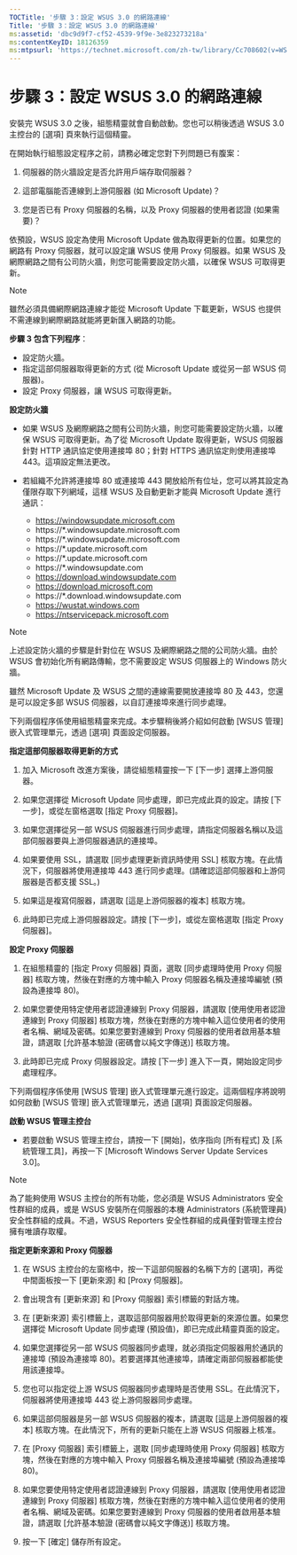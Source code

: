 ```yaml
---
TOCTitle: '步驟 3：設定 WSUS 3.0 的網路連線'
Title: '步驟 3：設定 WSUS 3.0 的網路連線'
ms:assetid: 'dbc9d9f7-cf52-4539-9f9e-3e823273218a'
ms:contentKeyID: 18126359
ms:mtpsurl: 'https://technet.microsoft.com/zh-tw/library/Cc708602(v=WS.10)'
---
```


步驟 3：設定 WSUS 3.0 的網路連線
================================

安裝完 WSUS 3.0 之後，組態精靈就會自動啟動。您也可以稍後透過 WSUS 3.0 主控台的 \[選項\] 頁來執行這個精靈。

在開始執行組態設定程序之前，請務必確定您對下列問題已有腹案：

1. 伺服器的防火牆設定是否允許用戶端存取伺服器？

2. 這部電腦能否連線到上游伺服器 (如 Microsoft Update)？

3. 您是否已有 Proxy 伺服器的名稱，以及 Proxy 伺服器的使用者認證 (如果需要)？

依預設，WSUS 設定為使用 Microsoft Update 做為取得更新的位置。如果您的網路有 Proxy 伺服器，就可以設定讓 WSUS 使用 Proxy 伺服器。如果 WSUS 及網際網路之間有公司防火牆，則您可能需要設定防火牆，以確保 WSUS 可取得更新。

> [!NOTE]  
> 雖然必須具備網際網路連線才能從 Microsoft Update 下載更新，WSUS 也提供不需連線到網際網路就能將更新匯入網路的功能。

**步驟 3 包含下列程序**：

-   設定防火牆。
-   指定這部伺服器取得更新的方式 (從 Microsoft Update 或從另一部 WSUS 伺服器)。
-   設定 Proxy 伺服器，讓 WSUS 可取得更新。

**設定防火牆**
-   如果 WSUS 及網際網路之間有公司防火牆，則您可能需要設定防火牆，以確保 WSUS 可取得更新。為了從 Microsoft Update 取得更新，WSUS 伺服器針對 HTTP 通訊協定使用連接埠 80；針對 HTTPS 通訊協定則使用連接埠 443。這項設定無法更改。

-   若組織不允許將連接埠 80 或連接埠 443 開放給所有位址，您可以將其設定為僅限存取下列網域，這樣 WSUS 及自動更新才能與 Microsoft Update 進行通訊：

    -   https://windowsupdate.microsoft.com
    -   https://\*.windowsupdate.microsoft.com
    -   https://\*.windowsupdate.microsoft.com
    -   https://\*.update.microsoft.com
    -   https://\*.update.microsoft.com
    -   https://\*.windowsupdate.com
    -   https://download.windowsupdate.com
    -   https://download.microsoft.com
    -   https://\*.download.windowsupdate.com
    -   https://wustat.windows.com
    -   https://ntservicepack.microsoft.com

> [!NOTE]  
> 上述設定防火牆的步驟是針對位在 WSUS 及網際網路之間的公司防火牆。由於 WSUS 會初始化所有網路傳輸，您不需要設定 WSUS 伺服器上的 Windows 防火牆。

雖然 Microsoft Update 及 WSUS 之間的連線需要開放連接埠 80 及 443，您還是可以設定多部 WSUS 伺服器，以自訂連接埠來進行同步處理。

下列兩個程序係使用組態精靈來完成。本步驟稍後將介紹如何啟動 \[WSUS 管理\] 嵌入式管理單元，透過 \[選項\] 頁面設定伺服器。

**指定這部伺服器取得更新的方式**
1.  加入 Microsoft 改進方案後，請從組態精靈按一下 \[下一步\] 選擇上游伺服器。

2.  如果您選擇從 Microsoft Update 同步處理，即已完成此頁的設定。請按 \[下一步\]，或從左窗格選取 \[指定 Proxy 伺服器\]。

3.  如果您選擇從另一部 WSUS 伺服器進行同步處理，請指定伺服器名稱以及這部伺服器要與上游伺服器通訊的連接埠。

4.  如果要使用 SSL，請選取 \[同步處理更新資訊時使用 SSL\] 核取方塊。在此情況下，伺服器將使用連接埠 443 進行同步處理。(請確認這部伺服器和上游伺服器是否都支援 SSL。)

5.  如果這是複寫伺服器，請選取 \[這是上游伺服器的複本\] 核取方塊。

6.  此時即已完成上游伺服器設定。請按 \[下一步\]，或從左窗格選取 \[指定 Proxy 伺服器\]。

**設定 Proxy 伺服器**
1.  在組態精靈的 \[指定 Proxy 伺服器\] 頁面，選取 \[同步處理時使用 Proxy 伺服器\] 核取方塊，然後在對應的方塊中輸入 Proxy 伺服器名稱及連接埠編號 (預設為連接埠 80)。

2.  如果您要使用特定使用者認證連線到 Proxy 伺服器，請選取 \[使用使用者認證連線到 Proxy 伺服器\] 核取方塊，然後在對應的方塊中輸入這位使用者的使用者名稱、網域及密碼。如果您要對連線到 Proxy 伺服器的使用者啟用基本驗證，請選取 \[允許基本驗證 (密碼會以純文字傳送)\] 核取方塊。

3.  此時即已完成 Proxy 伺服器設定。請按 \[下一步\] 進入下一頁，開始設定同步處理程序。

下列兩個程序係使用 \[WSUS 管理\] 嵌入式管理單元進行設定。這兩個程序將說明如何啟動 \[WSUS 管理\] 嵌入式管理單元，透過 \[選項\] 頁面設定伺服器。

**啟動 WSUS 管理主控台**
-   若要啟動 WSUS 管理主控台，請按一下 \[開始\]，依序指向 \[所有程式\] 及 \[系統管理工具\]，再按一下 \[Microsoft Windows Server Update Services 3.0\]。

> [!NOTE]  
> 為了能夠使用 WSUS 主控台的所有功能，您必須是 WSUS Administrators 安全性群組的成員，或是 WSUS 安裝所在伺服器的本機 Administrators (系統管理員) 安全性群組的成員。不過，WSUS Reporters 安全性群組的成員僅對管理主控台擁有唯讀存取權。

**指定更新來源和 Proxy 伺服器**
1.  在 WSUS 主控台的左窗格中，按一下這部伺服器的名稱下方的 \[選項\]，再從中間面板按一下 \[更新來源\] 和 \[Proxy 伺服器\]。

2.  會出現含有 \[更新來源\] 和 \[Proxy 伺服器\] 索引標籤的對話方塊。

3.  在 \[更新來源\] 索引標籤上，選取這部伺服器用於取得更新的來源位置。如果您選擇從 Microsoft Update 同步處理 (預設值)，即已完成此精靈頁面的設定。

4.  如果您選擇從另一部 WSUS 伺服器同步處理，就必須指定伺服器用於通訊的連接埠 (預設為連接埠 80)。若要選擇其他連接埠，請確定兩部伺服器都能使用該連接埠。

5.  您也可以指定從上游 WSUS 伺服器同步處理時是否使用 SSL。在此情況下，伺服器將使用連接埠 443 從上游伺服器同步處理。

6.  如果這部伺服器是另一部 WSUS 伺服器的複本，請選取 \[這是上游伺服器的複本\] 核取方塊。在此情況下，所有的更新只能在上游 WSUS 伺服器上核准。

7.  在 \[Proxy 伺服器\] 索引標籤上，選取 \[同步處理時使用 Proxy 伺服器\] 核取方塊，然後在對應的方塊中輸入 Proxy 伺服器名稱及連接埠編號 (預設為連接埠 80)。

8.  如果您要使用特定使用者認證連線到 Proxy 伺服器，請選取 \[使用使用者認證連線到 Proxy 伺服器\] 核取方塊，然後在對應的方塊中輸入這位使用者的使用者名稱、網域及密碼。如果您要對連線到 Proxy 伺服器的使用者啟用基本驗證，請選取 \[允許基本驗證 (密碼會以純文字傳送)\] 核取方塊。

9.  按一下 \[確定\] 儲存所有設定。
